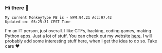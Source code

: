 ### Hi there 👋
<!-- PB START -->
```
My current MonkeyType PB is - WPM:94.21 Acc:97.42
Updated on: 03:25:31 CEST Time
```
<!-- PB END -->
I'm an IT person, just overall. I like CTFs, hacking, coding games, making Python apps. Just a lot of stuff.
You can check out my website [here](https://skill3472.github.io/).
I will probably add some interesting stuff here, when I get the idea to do so. Take care ❤️
